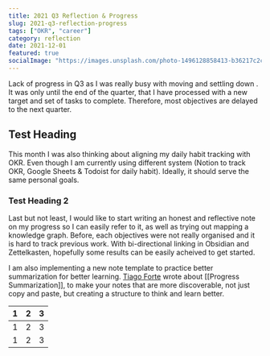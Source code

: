 ```yaml
---
title: 2021 Q3 Reflection & Progress
slug: 2021-q3-reflection-progress
tags: ["OKR", "career"]
category: reflection
date: 2021-12-01
featured: true
socialImage: "https://images.unsplash.com/photo-1496128858413-b36217c2ce36?ixlib=rb-4.0.3&ixid=MnwxMjA3fDB8MHxwaG90by1wYWdlfHx8fGVufDB8fHx8&auto=format&fit=crop&w=3603&q=80"
---
```


Lack of progress in Q3 as I was really busy with moving and settling down . It was only until the end of the quarter, that I have processed with a new target and set of tasks to complete. Therefore, most objectives are delayed to the next quarter.


## Test Heading 

This month I was also thinking about aligning my daily habit tracking with OKR. Even though I am currently using different system (Notion to track OKR, Google Sheets & Todoist for daily habit). Ideally, it should serve the same personal goals.

### Test Heading 2

Last but not least, I would like to start writing an honest and reflective note on my progress so I can easily refer to it, as well as trying out mapping a knowledge graph. Before, each objectives were not really organised and it is hard to track previous work. With bi-directional linking in Obsidian and Zettelkasten, hopefully some results can be easily acheived to get started.

I am also implementing a new note template to practice better summarization for better learning. [Tiago Forte](https://fortelabs.co/blog/progressive-summarization-a-practical-technique-for-designing-discoverable-notes/) wrote about [[Progress Summarization]], to make your notes that are more discoverable, not just copy and paste, but creating a structure to think and learn better.

| 1 | 2 | 3 |
| --- | --- | --- |
| 1 | 2 | 3 |
| 1 | 2 | 3 |

